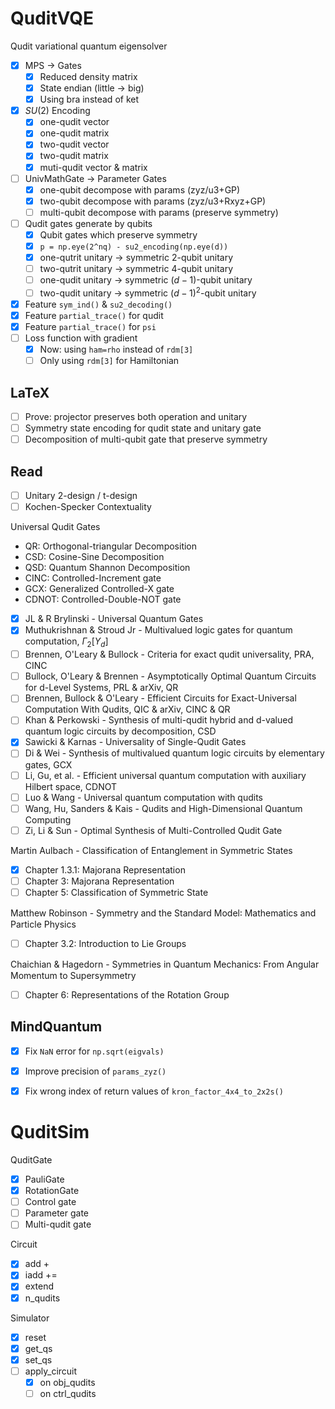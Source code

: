 # QuditVQE

Qudit variational quantum eigensolver

- [x] MPS -> Gates
  - [x] Reduced density matrix
  - [x] State endian (little -> big)
  - [x] Using bra instead of ket
- [x] $SU(2)$ Encoding
  - [x] one-qudit vector
  - [x] one-qudit matrix
  - [x] two-qudit vector
  - [x] two-qudit matrix
  - [x] muti-qudit vector & matrix
- [ ] UnivMathGate -> Parameter Gates
  - [x] one-qubit decompose with params (zyz/u3+GP)
  - [x] two-qubit decompose with params (zyz/u3+Rxyz+GP)
  - [ ] multi-qubit decompose with params (preserve symmetry)
- [ ] Qudit gates generate by qubits
  - [x] Qubit gates which preserve symmetry
  - [x] `p = np.eye(2^nq) - su2_encoding(np.eye(d))` 
  - [x] one-qutrit unitary -> symmetric $2$-qubit unitary
  - [ ] two-qutrit unitary -> symmetric $4$-qubit unitary
  - [ ] one-qudit unitary -> symmetric $(d-1)$-qubit unitary
  - [ ] two-qudit unitary -> symmetric $(d-1)^2$-qubit unitary
- [x] Feature `sym_ind()` & `su2_decoding()` 
- [x] Feature `partial_trace()` for qudit
- [x] Feature `partial_trace()` for `psi` 
- [ ] Loss function with gradient
    - [x] Now: using `ham=rho` instead of `rdm[3]` 
    - [ ] Only using `rdm[3]` for Hamiltonian

## LaTeX

- [ ] Prove: projector preserves both operation and unitary
- [ ] Symmetry state encoding for qudit state and unitary gate
- [ ] Decomposition of multi-qubit gate that preserve symmetry

## Read

- [ ] Unitary 2-design / t-design
- [ ] Kochen-Specker Contextuality

Universal Qudit Gates

- QR: Orthogonal-triangular Decomposition
- CSD: Cosine-Sine Decomposition
- QSD: Quantum Shannon Decomposition
- CINC: Controlled-Increment gate
- GCX: Generalized Controlled-X gate
- CDNOT: Controlled-Double-NOT gate

- [x] JL & R Brylinski - Universal Quantum Gates
- [x] Muthukrishnan & Stroud Jr - Multivalued logic gates for quantum computation, $\Gamma_2[Y_d]$ 
- [ ] Brennen, O'Leary & Bullock - Criteria for exact qudit universality, PRA, CINC
- [ ] Bullock, O'Leary & Brennen - Asymptotically Optimal Quantum Circuits for d-Level Systems, PRL & arXiv, QR
- [ ] Brennen, Bullock & O'Leary - Efficient Circuits for Exact-Universal Computation With Qudits, QIC & arXiv, CINC & QR
- [ ] Khan & Perkowski - Synthesis of multi-qudit hybrid and d-valued quantum logic circuits by decomposition, CSD
- [x] Sawicki & Karnas - Universality of Single-Qudit Gates
- [ ] Di & Wei - Synthesis of multivalued quantum logic circuits by elementary gates, GCX
- [ ] Li, Gu, et al. - Efficient universal quantum computation with auxiliary Hilbert space, CDNOT
- [ ] Luo & Wang - Universal quantum computation with qudits
- [ ] Wang, Hu, Sanders & Kais - Qudits and High-Dimensional Quantum Computing
- [ ] Zi, Li & Sun - Optimal Synthesis of Multi-Controlled Qudit Gate

Martin Aulbach - Classification of Entanglement in Symmetric States

- [x] Chapter 1.3.1: Majorana Representation
- [ ] Chapter 3: Majorana Representation
- [ ] Chapter 5: Classification of Symmetric State

Matthew Robinson - Symmetry and the Standard Model꞉ Mathematics and Particle Physics

- [ ] Chapter 3.2: Introduction to Lie Groups

Chaichian & Hagedorn - Symmetries in Quantum Mechanics꞉ From Angular Momentum to Supersymmetry

- [ ] Chapter 6: Representations of the Rotation Group

## MindQuantum

- [x] Fix `NaN` error for `np.sqrt(eigvals)` 
- [x] Improve precision of `params_zyz()` 
- [x] Fix wrong index of return values of `kron_factor_4x4_to_2x2s()` 



# QuditSim

QuditGate

- [x] PauliGate
- [x] RotationGate
- [ ] Control gate
- [ ] Parameter gate
- [ ] Multi-qudit gate

Circuit
- [x] add +
- [x] iadd +=
- [x] extend
- [x] n_qudits

Simulator
- [x] reset
- [x] get_qs
- [x] set_qs
- [ ] apply_circuit
    - [x] on obj_qudits
    - [ ] on ctrl_qudits